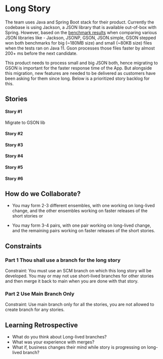 # Long Story

The team uses Java and Spring Boot stack for their product.  Currently the codebase is using Jackson, a JSON library that is available out-of-box with Spring.  However,  based on the [benchmark results](https://www.overops.com/blog/the-ultimate-json-library-json-simple-vs-gson-vs-jackson-vs-json/) when comparing various JSON libraries like - Jackson, JSONP, GSON, JSON.simple, GSON stepped won both benchmarks for big (~180MB size) and small (~80KB size) files when the tests ran on Java 11. Gson processes those files faster by almost 200+ ms before the next candidate.

This product needs to process small and big JSON both, hence migrating to GSON is important for the faster response time of the App.  But alongside this migration, new features are needed to be delivered as customers have been asking for them since long.  Below is a prioritized story backlog for this.

## Stories

#### Story #1
Migrate to GSON lib

#### Story #2

#### Story #3

#### Story #4

#### Story #5

#### Story #6

## How do we Collaborate?
* You may form 2-3 different ensembles, with one working on long-lived change, and the other ensembles working on faster releases of the short stories or

* You may form 3-4 pairs, with one pair working on long-lived change, and the   remaining pairs working on faster releases of the short stories.

## Constraints
### Part 1 Thou shall use a branch for the long story
Constraint: You must use an SCM branch on which this long story will be developed.  You may or may not use short-lived branches for other stories and then merge it back to main when you are done with that story.


### Part 2 Use Main Branch Only
Constraint: Use main branch only for all the stories, you are not allowed to create branch for any stories.


## Learning Retrospective
* What do you think about Long-lived branches?
* What was your experience with merges?
* What if, business changes their mind while story is progressing on long-lived branch?

